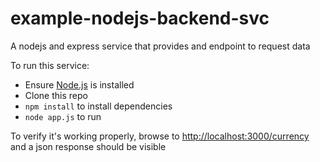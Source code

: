 # example-nodejs-backend-svc
A nodejs and express service that provides and endpoint to request data


To run this service:
- Ensure [Node.js](https://nodejs.org/en/download/) is installed
- Clone this repo
- `npm install` to install dependencies
- `node app.js` to run

To verify it's working properly, browse to [http://localhost:3000/currency](http://localhost:3000/currency) and a json response should be visible
